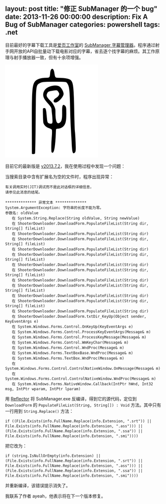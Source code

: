 layout: post
title: "修正 SubManager 的一个 bug"
date: 2013-11-26 00:00:00
description: Fix A Bug of SubManager
categories: powershell
tags: .net
---
目前最好的字幕下载工具是[爱页工作室][爱页工作室]的 [SubManager 字幕管理器][SubManager 字幕管理器]。程序通过射手网开放的API自批量动下载电影对应的字幕，省去逐个找字幕的麻烦。其工作原理与射手播放器一致，但有十余项增强。

![SubManager 字幕管理器](/img/2013-11-26-fix-a-bug-of-submanager-001.png)

目前它的最新版是 [v2013.7.2](http://www.ayeah.net/submanager/submanager-20130702-1)，我在使用过程中发现一个问题：

当搜索目录中含有扩展名为空的文件时，程序出现异常：

	有关调用实时(JIT)调试而不是此对话框的详细信息，
	请参见此消息的结尾。
	
	************** 异常文本 **************
	System.ArgumentException: 字符串的长度不能为零。
	参数名: oldValue
	   在 System.String.Replace(String oldValue, String newValue)
	   在 ShooterDownloader.DownloadForm.PopulateFileList(String dir, String[] fileList)
	   在 ShooterDownloader.DownloadForm.PopulateFileList(String dir)
	   在 ShooterDownloader.DownloadForm.PopulateFileList(String dir, String[] fileList)
	   在 ShooterDownloader.DownloadForm.PopulateFileList(String dir)
	   在 ShooterDownloader.DownloadForm.PopulateFileList(String dir, String[] fileList)
	   在 ShooterDownloader.DownloadForm.PopulateFileList(String dir)
	   在 ShooterDownloader.DownloadForm.PopulateFileList(String dir, String[] fileList)
	   在 ShooterDownloader.DownloadForm.PopulateFileList(String dir)
	   在 ShooterDownloader.DownloadForm.PopulateFileList(String dir, String[] fileList)
	   在 ShooterDownloader.DownloadForm.PopulateFileList(String dir)
	   在 ShooterDownloader.DownloadForm.PopulateFileList(String dir, String[] fileList)
	   在 ShooterDownloader.DownloadForm.PopulateFileList(String dir)
	   在 ShooterDownloader.DownloadForm.txtDir_KeyUp(Object sender, KeyEventArgs e)
	   在 System.Windows.Forms.Control.OnKeyUp(KeyEventArgs e)
	   在 System.Windows.Forms.Control.ProcessKeyEventArgs(Message& m)
	   在 System.Windows.Forms.Control.ProcessKeyMessage(Message& m)
	   在 System.Windows.Forms.Control.WmKeyChar(Message& m)
	   在 System.Windows.Forms.Control.WndProc(Message& m)
	   在 System.Windows.Forms.TextBoxBase.WndProc(Message& m)
	   在 System.Windows.Forms.TextBox.WndProc(Message& m)
	   在 System.Windows.Forms.Control.ControlNativeWindow.OnMessage(Message& m)
	   在 System.Windows.Forms.Control.ControlNativeWindow.WndProc(Message& m)
	   在 System.Windows.Forms.NativeWindow.Callback(IntPtr hWnd, Int32 msg, IntPtr wparam, IntPtr lparam)

用 [Reflector][Reflector] 将 SubManager.exe 反编译，得到它的源代码，定位到 `DownloadForm` 的 `PopulateFileList(String, String[]) : Void` 方法。其中只有一行用到 `String.Replace()` 方法：

	if ((File.Exists(info.FullName.Replace(info.Extension, ".srt")) || File.Exists(info.FullName.Replace(info.Extension, ".ass"))) || (File.Exists(info.FullName.Replace(info.Extension, ".ssa")) || File.Exists(info.FullName.Replace(info.Extension, ".smi"))))

把它改为：

	if (string.IsNullOrEmpty(info.Extension) || (File.Exists(info.FullName.Replace(info.Extension, ".srt")) || File.Exists(info.FullName.Replace(info.Extension, ".ass"))) || (File.Exists(info.FullName.Replace(info.Extension, ".ssa")) || File.Exists(info.FullName.Replace(info.Extension, ".smi"))))

并重新编译，该错误提示消失了。

我联系了作者 ayeah，他表示将在下一个版本修复。

[爱页工作室]:            http://www.ayeah.net/
[SubManager 字幕管理器]: http://www.ayeah.net/submanager
[Reflector]:             http://www.red-gate.com/products/dotnet-development/reflector/ "RedGate Reflector"
